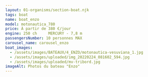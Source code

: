 ```yaml
---
layout: 01-organisms/section-boat.njk
tags: boat
name: boat_enzo
model: motonautica_780
price: À partir de 380 €/jour
engine: 250 ch     MERCURY - 7,8 m
passengersNumber: 10 personnes MAX
carousel_name: carousel_enzo
boat_images:
  - /assets/images/BATEAUX/4_ENZO/motonautica-vesuviana_1.jpg
  - /assets/images/uploaded/img_20220224_081602_594.jpg
  - /assets/images/uploaded/mv-tribord.jpg
imageAlt: Photos du bateau "Enzo"
---
```

